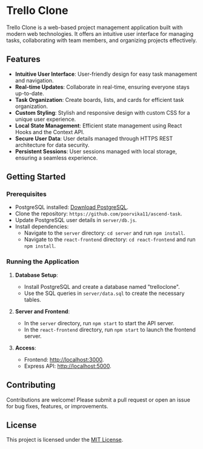 # Trello Clone

Trello Clone is a web-based project management application built with modern web technologies. It offers an intuitive user interface for managing tasks, collaborating with team members, and organizing projects effectively.

## Features

- **Intuitive User Interface**: User-friendly design for easy task management and navigation.
- **Real-time Updates**: Collaborate in real-time, ensuring everyone stays up-to-date.
- **Task Organization**: Create boards, lists, and cards for efficient task organization.
- **Custom Styling**: Stylish and responsive design with custom CSS for a unique user experience.
- **Local State Management**: Efficient state management using React Hooks and the Context API.
- **Secure User Data**: User details managed through HTTPS REST architecture for data security.
- **Persistent Sessions**: User sessions managed with local storage, ensuring a seamless experience.

## Getting Started

### Prerequisites

- PostgreSQL installed: [Download PostgreSQL](https://www.postgresql.org/download/).
- Clone the repository: `https://github.com/poorvika11/ascend-task`.
- Update PostgreSQL user details in `server/db.js`.
- Install dependencies:
  - Navigate to the `server` directory: `cd server` and run `npm install`.
  - Navigate to the `react-frontend` directory: `cd react-frontend` and run `npm install`.

### Running the Application

1. **Database Setup**:
   - Install PostgreSQL and create a database named "trelloclone".
   - Use the SQL queries in `server/data.sql` to create the necessary tables.

2. **Server and Frontend**:
   - In the `server` directory, run `npm start` to start the API server.
   - In the `react-frontend` directory, run `npm start` to launch the frontend server.

3. **Access**:
   - Frontend: [http://localhost:3000](http://localhost:3000).
   - Express API: [http://localhost:5000](http://localhost:5000).

## Contributing

Contributions are welcome! Please submit a pull request or open an issue for bug fixes, features, or improvements.

## License

This project is licensed under the [MIT License](LICENSE).

